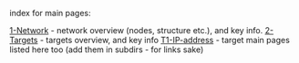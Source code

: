 index for main pages:

[1-Network](1-Network.md) - network overview (nodes, structure etc.), and key info.
[2-Targets](2-Targets.md) - targets overview, and key info
	[T1-IP-address](./T1-IP-address.md) - target main pages listed here too
	(add them in subdirs - for links sake)

